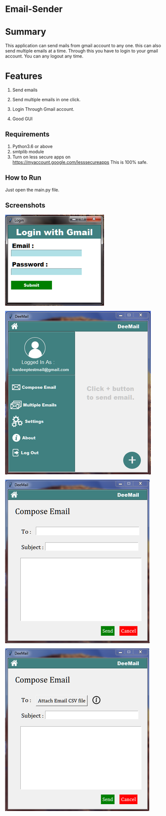 # Email-Sender

# Summary
This application can send mails from gmail account to any one. this can also send multiple emails at a time. Through this you have to login to your gmail account. You can any logout any time.

# Features
1. Send emails

2. Send multiple emails in one click.

3. Login Through Gmail account.

4. Good GUI


## Requirements
1. Python3.6 or above
2. smtplib module
3. Turn on less secure apps on https://myaccount.google.com/lesssecureapps This is 100% safe.

## How to Run
Just open the main.py file.

## Screenshots

![image](screen4.png)

![image](screen1.png)

![image](screen2.png)

![image](screen3.png)

